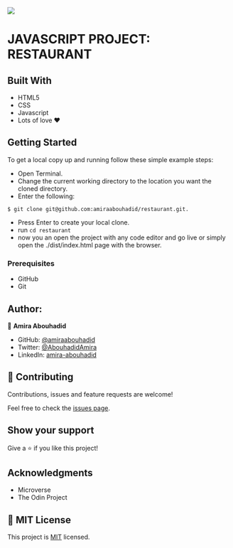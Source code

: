 ![](https://img.shields.io/badge/Microverse-blueviolet)

# JAVASCRIPT PROJECT: RESTAURANT

## Built With
- HTML5
- CSS
- Javascript
- Lots of love :heart:

## Getting Started
To get a local copy up and running follow these simple example steps:
- Open Terminal.
- Change the current working directory to the location you want the cloned directory.
- Enter the following:
```
$ git clone git@github.com:amiraabouhadid/restaurant.git.

```
- Press Enter to create your local clone.
- run ```cd restaurant```
- now you an open the project with any code editor and go live or simply open the ./dist/index.html page with the browser.


### Prerequisites
- GitHub
- Git

## Author:

 👤 **Amira Abouhadid**

 - GitHub: [@amiraabouhadid](https://github.com/amiraabouhadid)
 - Twitter: [@AbouhadidAmira](https://twitter.com/AbouhadidAmira)
 - LinkedIn: [amira-abouhadid](https://www.linkedin.com/in/amira-abouhadid/)

## 🤝 Contributing

Contributions, issues and feature requests are welcome!

Feel free to check the [issues page](https://github.com/amiraabouhadid/restaurant/issues).

## Show your support

Give a ⭐️ if you like this project!

## Acknowledgments

- Microverse
- The Odin Project

## 📝 MIT License


This project is [MIT](lic.url) licensed.
